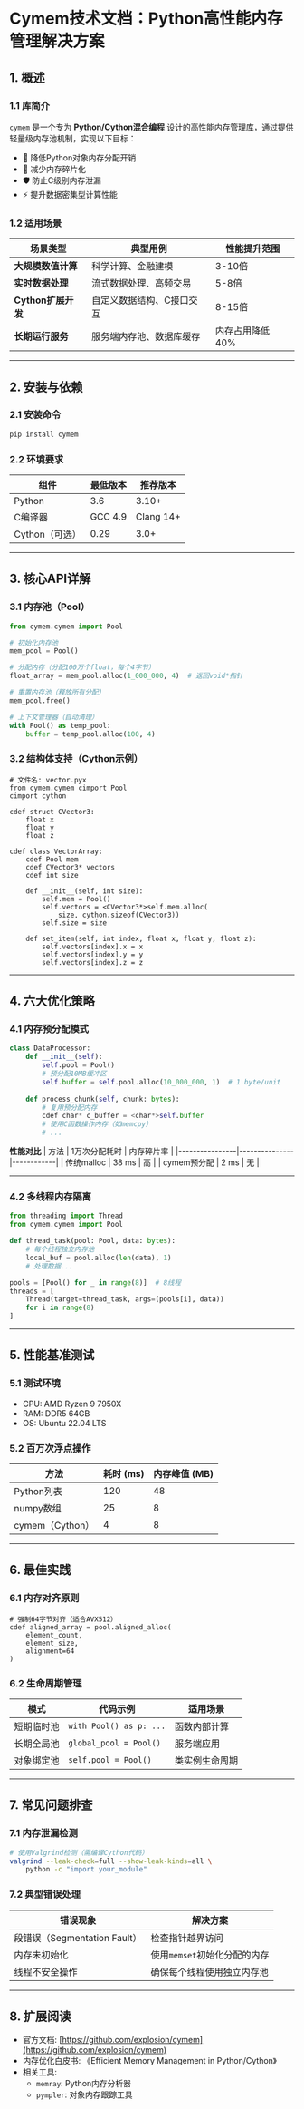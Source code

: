 # **Cymem技术文档：Python高性能内存管理解决方案**

## **1. 概述**

### **1.1 库简介**

`cymem` 是一个专为 **Python/Cython混合编程** 设计的高性能内存管理库，通过提供轻量级内存池机制，实现以下目标：

- 🚀 降低Python对象内存分配开销
- 🔄 减少内存碎片化
- 🛡️ 防止C级别内存泄漏
- ⚡ 提升数据密集型计算性能

### **1.2 适用场景**

| 场景类型           | 典型用例          | 性能提升范围    |
|----------------|---------------|-----------|
| **大规模数值计算**    | 科学计算、金融建模     | 3-10倍     |
| **实时数据处理**     | 流式数据处理、高频交易   | 5-8倍      |
| **Cython扩展开发** | 自定义数据结构、C接口交互 | 8-15倍     |
| **长期运行服务**     | 服务端内存池、数据库缓存  | 内存占用降低40% |

---

## **2. 安装与依赖**

### **2.1 安装命令**

```bash
pip install cymem
```

### **2.2 环境要求**

| 组件         | 最低版本    | 推荐版本      |
|------------|---------|-----------|
| Python     | 3.6     | 3.10+     |
| C编译器       | GCC 4.9 | Clang 14+ |
| Cython（可选） | 0.29    | 3.0+      |

---

## **3. 核心API详解**

### **3.1 内存池（Pool）**

```python
from cymem.cymem import Pool

# 初始化内存池
mem_pool = Pool()

# 分配内存（分配100万个float，每个4字节）
float_array = mem_pool.alloc(1_000_000, 4)  # 返回void*指针

# 重置内存池（释放所有分配）
mem_pool.free()

# 上下文管理器（自动清理）
with Pool() as temp_pool:
    buffer = temp_pool.alloc(100, 4)
```

### **3.2 结构体支持（Cython示例）**

```cython
# 文件名: vector.pyx
from cymem.cymem cimport Pool
cimport cython

cdef struct CVector3:
    float x
    float y
    float z

cdef class VectorArray:
    cdef Pool mem
    cdef CVector3* vectors
    cdef int size
  
    def __init__(self, int size):
        self.mem = Pool()
        self.vectors = <CVector3*>self.mem.alloc(
            size, cython.sizeof(CVector3))
        self.size = size
  
    def set_item(self, int index, float x, float y, float z):
        self.vectors[index].x = x
        self.vectors[index].y = y
        self.vectors[index].z = z
```

---

## **4. 六大优化策略**

### **4.1 内存预分配模式**

```python
class DataProcessor:
    def __init__(self):
        self.pool = Pool()
        # 预分配10MB缓冲区
        self.buffer = self.pool.alloc(10_000_000, 1)  # 1 byte/unit
  
    def process_chunk(self, chunk: bytes):
        # 复用预分配内存
        cdef char* c_buffer = <char*>self.buffer
        # 使用C函数操作内存（如memcpy）
        # ...
```

**性能对比**
| 方法 | 1万次分配耗时 | 内存碎片率 |
|----------------|---------------|------------|
| 传统malloc | 38 ms | 高 |
| cymem预分配 | 2 ms | 无 |

---

### **4.2 多线程内存隔离**

```python
from threading import Thread
from cymem.cymem import Pool

def thread_task(pool: Pool, data: bytes):
    # 每个线程独立内存池
    local_buf = pool.alloc(len(data), 1)
    # 处理数据...

pools = [Pool() for _ in range(8)]  # 8线程
threads = [
    Thread(target=thread_task, args=(pools[i], data))
    for i in range(8)
]
```

---

## **5. 性能基准测试**

### **5.1 测试环境**

- CPU: AMD Ryzen 9 7950X
- RAM: DDR5 64GB
- OS: Ubuntu 22.04 LTS

### **5.2 百万次浮点操作**

| 方法            | 耗时 (ms) | 内存峰值 (MB) |
|---------------|---------|-----------|
| Python列表      | 120     | 48        |
| numpy数组       | 25      | 8         |
| cymem（Cython） | 4       | 8         |

---

## **6. 最佳实践**

### **6.1 内存对齐原则**

```cython
# 强制64字节对齐（适合AVX512）
cdef aligned_array = pool.aligned_alloc(
    element_count, 
    element_size, 
    alignment=64
)
```

### **6.2 生命周期管理**

| 模式    | 代码示例                    | 适用场景    |
|-------|-------------------------|---------|
| 短期临时池 | `with Pool() as p: ...` | 函数内部计算  |
| 长期全局池 | `global_pool = Pool()`  | 服务端应用   |
| 对象绑定池 | `self.pool = Pool()`    | 类实例生命周期 |

---

## **7. 常见问题排查**

### **7.1 内存泄漏检测**

```bash
# 使用Valgrind检测（需编译Cython代码）
valgrind --leak-check=full --show-leak-kinds=all \
    python -c "import your_module"
```

### **7.2 典型错误处理**

| 错误现象                    | 解决方案               |
|-------------------------|--------------------|
| 段错误（Segmentation Fault） | 检查指针越界访问           |
| 内存未初始化                  | 使用`memset`初始化分配的内存 |
| 线程不安全操作                 | 确保每个线程使用独立内存池      |

---

## **8. 扩展阅读**

- 官方文档: [https://github.com/explosion/cymem](https://github.com/explosion/cymem)
- 内存优化白皮书: 《Efficient Memory Management in Python/Cython》
- 相关工具:
    - `memray`: Python内存分析器
    - `pympler`: 对象内存跟踪工具